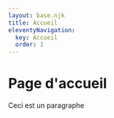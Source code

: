 ```yaml
---
layout: base.njk
title: Accueil
eleventyNavigation:
  key: Accueil
  order: 1
---
```


# Page d'accueil

Ceci est un paragraphe
